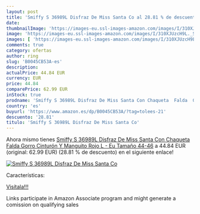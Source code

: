 ```yaml
---
layout: post
title: 'Smiffy S 36989L Disfraz De Miss Santa Co al 28.81 % de descuento'
date: 
thumbnailImage: 'https://images-eu.ssl-images-amazon.com/images/I/310XJUzcH9L._SL200_.jpg'
image: 'https://images-eu.ssl-images-amazon.com/images/I/310XJUzcH9L._SL200_.jpg'
images: [ 'https://images-eu.ssl-images-amazon.com/images/I/310XJUzcH9L._SL200_.jpg' ]
comments: true
category: ofertas
author: ring
slug: 'B0045CB53A-es'
description:
actualPrice: 44.84 EUR
currency: EUR
price: 44.84
comparePrice: 62.99 EUR
inStock: true
prodname: 'Smiffy S 36989L Disfraz De Miss Santa Con Chaqueta  Falda  Gorro Cinturón Y Manguito  Rojo  L - Eu Tamaño 44-46'
country: 'es'
buyurl: 'https://www.amazon.es/dp/B0045CB53A/?tag=tolees-21'
descuento: '28.81'
titulo: 'Smiffy S 36989L Disfraz De Miss Santa Co'
---
```


Ahora mismo tienes [Smiffy S 36989L Disfraz De Miss Santa Con Chaqueta  Falda  Gorro Cinturón Y Manguito  Rojo  L - Eu Tamaño 44-46](https://www.amazon.es/dp/B0045CB53A/?tag=tolees-21) a 44.84 EUR (original: 62.99 EUR) (28.81 %  de descuento) en el siguiente enlace!

[![Smiffy S 36989L Disfraz De Miss Santa Co](https://images-eu.ssl-images-amazon.com/images/I/310XJUzcH9L._SL200_.jpg)](https://www.amazon.es/dp/B0045CB53A/?tag=tolees-21)

Características:


[Visítala!!!](https://www.amazon.es/dp/B0045CB53A/?tag=tolees-21)

Links participate in Amazon Associate program and might generate a comission on qualifying sales
